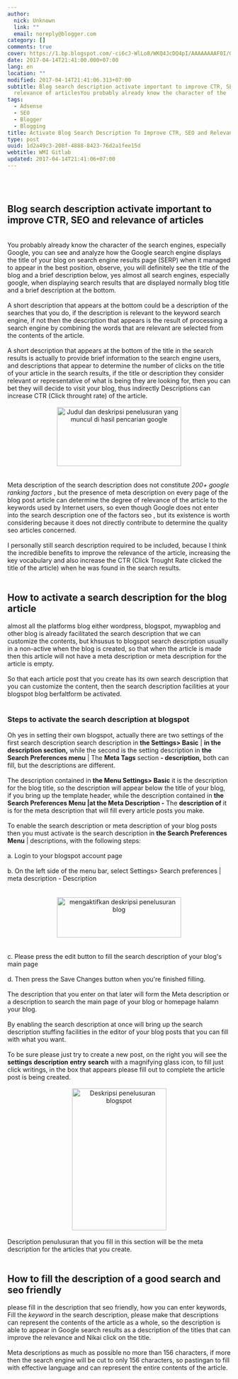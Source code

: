 ```yaml
---
author:
  nick: Unknown
  link: ""
  email: noreply@blogger.com
category: []
comments: true
cover: https://1.bp.blogspot.com/-ci6cJ-WlLo8/WKQ4JcDQ4pI/AAAAAAAAF0I/Gp5LD-xDMgYr0It3EAZWWVkDlvSijot6QCLcB/s280/judul-dan-deskripsi-penelusuran-di-pencarian-google.jpg
date: 2017-04-14T21:41:00.000+07:00
lang: en
location: ""
modified: 2017-04-14T21:41:06.313+07:00
subtitle: Blog search description activate important to improve CTR, SEO and
  relevance of articlesYou probably already know the character of the
tags:
  - Adsense
  - SEO
  - Blogger
  - Blogging
title: Activate Blog Search Description To Improve CTR, SEO and Relevance Of Articles
type: post
uuid: 1d2a49c3-208f-4888-8423-76d2a1fee15d
webtitle: WMI Gitlab
updated: 2017-04-14T21:41:06+07:00
---
```


<div dir="ltr" style="text-align: left;" trbidi="on"><br><br><article class="article" itemscope="itemscope" itemtype="https://schema.org/BlogPosting"><a href="https://www.blogger.com/null" name="6632988003876419016" rel="noopener noreferer nofollow"></a><h1 itemprop="name headline"><span class="notranslate" onmouseout="_tipoff()" onmouseover="_tipon(this)">Blog search description activate important to improve CTR, SEO and relevance of articles</span></h1><div class="yyy"><div class="main-content" itemprop="description articleBody"><span class="notranslate" onmouseout="_tipoff()" onmouseover="_tipon(this)"><span class="google-src-text" style="direction: ltr; text-align: left;"><br></span></span><span class="notranslate" onmouseout="_tipoff()" onmouseover="_tipon(this)">You probably already know the character of the search engines, especially Google, you can see and analyze how the Google search engine displays the title of your blog on search engine results page (SERP) when it managed to appear in the best position, observe, you will definitely see the title of the blog and a brief description below, yes almost all search engines, especially google, when displaying search results that are displayed normally blog title and a brief description at the bottom.</span> <br><br><span class="notranslate" onmouseout="_tipoff()" onmouseover="_tipon(this)">A short description that appears at the bottom could be a description of the searches that you do, if the description is relevant to the keyword search engine, if not then the description that appears is the result of processing a search engine by combining the words that are relevant are selected from the contents of the article.</span> <br><br><span class="notranslate" onmouseout="_tipoff()" onmouseover="_tipon(this)">A short description that appears at the bottom of the title in the search results is actually to provide brief information to the search engine users, and descriptions that appear to determine the number of clicks on the title of your article in the search results, if the title or description they consider relevant or representative of what is being they are looking for, then you can bet they will decide to visit your blog, thus indirectly Descriptions can increase CTR (Click throught rate) of the article.</span> <br><br><div class="separator" style="clear: both; text-align: center;"><a href="https://1.bp.blogspot.com/-ci6cJ-WlLo8/WKQ4JcDQ4pI/AAAAAAAAF0I/Gp5LD-xDMgYr0It3EAZWWVkDlvSijot6QCLcB/s1600/judul-dan-deskripsi-penelusuran-di-pencarian-google.jpg" imageanchor="1" rel="noopener noreferer nofollow"><img alt="Judul dan deskripsi penelusuran yang muncul di hasil pencarian google" border="0" height="133" src="https://1.bp.blogspot.com/-ci6cJ-WlLo8/WKQ4JcDQ4pI/AAAAAAAAF0I/Gp5LD-xDMgYr0It3EAZWWVkDlvSijot6QCLcB/s280/judul-dan-deskripsi-penelusuran-di-pencarian-google.jpg" title="The title and description searches that appear in Google search results" width="280"></a> </div><br><br><span class="notranslate" onmouseout="_tipoff()" onmouseover="_tipon(this)">Meta description of the search description does not constitute <i>200+ google ranking factors</i> , but the presence of meta description on every page of the blog post article can determine the degree of relevance of the article to the keywords used by Internet users, so even though Google does not enter into the search description one of the factors seo , but its existence is worth considering because it does not directly contribute to determine the quality seo articles concerned.</span> <br><br><span class="notranslate" onmouseout="_tipoff()" onmouseover="_tipon(this)">I personally still search description required to be included, because I think the incredible benefits to improve the relevance of the article, increasing the key vocabulary and also increase the CTR (Click Trought Rate clicked the title of the article) when he was found in the search results.</span> <br><br><h2><span class="notranslate" onmouseout="_tipoff()" onmouseover="_tipon(this)">How to activate a search description for the blog article</span> </h2><span class="notranslate" onmouseout="_tipoff()" onmouseover="_tipon(this)">almost all the platforms blog either wordpress, blogspot, mywapblog and other blog is already facilitated the search description that we can customize the contents, but khsusus to blogspot search description usually in a non-active when the blog is created, so that when the article is made then this article will not have a meta description or meta description for the article is empty.</span> <br><br><span class="notranslate" onmouseout="_tipoff()" onmouseover="_tipon(this)">So that each article post that you create has its own search description that you can customize the content, then the search description facilities at your blogspot blog berfaltform be activated.</span> <br><br><h3><span class="notranslate" onmouseout="_tipoff()" onmouseover="_tipon(this)">Steps to activate the search description at blogspot</span> </h3><span class="notranslate" onmouseout="_tipoff()" onmouseover="_tipon(this)">Oh yes in setting their own blogspot, actually there are two settings of the first search description search description in <b>the Settings&gt; Basic</b></span><span class="notranslate" onmouseout="_tipoff()" onmouseover="_tipon(this)"><span class="google-src-text" style="direction: ltr; text-align: left;">&nbsp;|</span> <b>in the description section,</b> while the second is the setting description in <b>the Search Preferences menu</b> |</span><span class="notranslate" onmouseout="_tipoff()" onmouseover="_tipon(this)">&nbsp;The <b>Meta Tags</b> section <b>- description,</b> both can fill, but the descriptions are different.</span> <br><br><span class="notranslate" onmouseout="_tipoff()" onmouseover="_tipon(this)">The description contained in <b>the Menu Settings&gt; Basic</b> it is the description for the blog title, so the description will appear below the title of your blog, if you bring up the template header, while the description contained in <b>the Search Preferences Menu |</b></span><span class="notranslate" onmouseout="_tipoff()" onmouseover="_tipon(this)"><b>at the Meta Description -</b> The <b>description of</b> it is for the meta description that will fill every article posts you make.</span> <br><br><span class="notranslate" onmouseout="_tipoff()" onmouseover="_tipon(this)">To enable the search description or meta description of your blog posts then you must activate is the search description in <b>the Search Preferences Menu</b> |&nbsp;</span><span class="notranslate" onmouseout="_tipoff()" onmouseover="_tipon(this)">descriptions, with the following steps:</span> <br><br><span class="notranslate" onmouseout="_tipoff()" onmouseover="_tipon(this)"><span class="google-src-text" style="direction: ltr; text-align: left;">a.</span> </span><span class="notranslate" onmouseout="_tipoff()" onmouseover="_tipon(this)">Login to your blogspot account page</span> <br><br><span class="notranslate" onmouseout="_tipoff()" onmouseover="_tipon(this)">b. On the left side of the menu bar, select Settings&gt; Search preferences |</span> <span class="notranslate" onmouseout="_tipoff()" onmouseover="_tipon(this)">meta description - Description</span> <br><br><br><div class="separator" style="clear: both; text-align: center;"><a href="https://2.bp.blogspot.com/-jl1WdkpyJss/WKQ2Cuw7D6I/AAAAAAAAFz8/HnSHvYe21Zw6bIOCFGHkDAO_CdqaSZG5ACLcB/s1600/mengaktifkan-deskripsi-penelusuran-blogspot.jpg" imageanchor="1" rel="noopener noreferer nofollow"><img alt="mengaktifkan deskripsi penelusuran blog" border="0" height="91" src="https://2.bp.blogspot.com/-jl1WdkpyJss/WKQ2Cuw7D6I/AAAAAAAAFz8/HnSHvYe21Zw6bIOCFGHkDAO_CdqaSZG5ACLcB/s280/mengaktifkan-deskripsi-penelusuran-blogspot.jpg" title="activate the blog search description" width="280"></a> </div><br><br><span class="notranslate" onmouseout="_tipoff()" onmouseover="_tipon(this)"><span class="google-src-text" style="direction: ltr; text-align: left;">c.&nbsp;</span></span><span class="notranslate" onmouseout="_tipoff()" onmouseover="_tipon(this)">Please press the edit button to fill the search description of your blog's main page</span> <br><br><span class="notranslate" onmouseout="_tipoff()" onmouseover="_tipon(this)"><span class="google-src-text" style="direction: ltr; text-align: left;">d.</span>&nbsp;Then</span><span class="notranslate" onmouseout="_tipoff()" onmouseover="_tipon(this)">&nbsp;press the Save Changes button when you're finished filling.</span> <br><br><span class="notranslate" onmouseout="_tipoff()" onmouseover="_tipon(this)">The description that you enter on that later will form the Meta description or a description to search the main page of your blog or homepage halamn your blog.</span> <br><br><span class="notranslate" onmouseout="_tipoff()" onmouseover="_tipon(this)">By enabling the search description at once will bring up the search description stuffing facilities in the editor of your blog posts that you can fill with what you want.</span> <br><br><span class="notranslate" onmouseout="_tipoff()" onmouseover="_tipon(this)">To be sure please just try to create a new post, on the right you will see the <b>settings</b> <b>description</b> <b>entry</b> <b>search</b> with a magnifying glass icon, to fill just click writings, in the box that appears please fill out to complete the article post is being created.</span> <br><br><div class="separator" style="clear: both; text-align: center;"><a href="https://4.bp.blogspot.com/--BYLO3l11sA/WKQ0lOPL-lI/AAAAAAAAFzw/lITZLKDUrf4xaYzzUm9eRTYf_DgMBiwgACLcB/s1600/deskripsi-penelusuran.jpg" imageanchor="1" rel="noopener noreferer nofollow"><img alt="Deskripsi penelusuran blogspot" border="0" height="320" src="https://4.bp.blogspot.com/--BYLO3l11sA/WKQ0lOPL-lI/AAAAAAAAFzw/lITZLKDUrf4xaYzzUm9eRTYf_DgMBiwgACLcB/s320/deskripsi-penelusuran.jpg" title="Blogspot search description" width="213"></a> </div><br><span class="notranslate" onmouseout="_tipoff()" onmouseover="_tipon(this)">Description penulusuran that you fill in this section will be the meta description for the articles that you create.</span> <br><br><h2><span class="notranslate" onmouseout="_tipoff()" onmouseover="_tipon(this)">How to fill the description of a good search and seo friendly</span> </h2><span class="notranslate" onmouseout="_tipoff()" onmouseover="_tipon(this)">please fill in the description that seo friendly, how you can enter keywords, Fill the <i>keyword</i> in the search description, please make that descriptions can represent the contents of the article as a whole, so the description is able to appear in Google search results as a description of the titles that can improve the relevance and Nikai click on the title.</span> <br><br><span class="notranslate" onmouseout="_tipoff()" onmouseover="_tipon(this)">Meta descriptions as much as possible no more than 156 characters, if more then the search engine will be cut to only 156 characters, so pastingan to fill with effective language and can represent the entire contents of the article.</span></div></div></article></div>